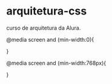# arquitetura-css
curso de arquitetura da Alura. 

@media screen and  (min-width:0){

}

@media screen and  (min-width:768px){
    
}